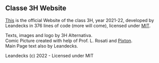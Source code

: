 ## Classe 3H Website

[This](./index.html) is the official Website of the class 3H, year 2021-22, developed by Leandecks in 376 lines of code (more will come), licensed under [MIT](LICENSE).

Texts, images and logo by 3H Alternativa.   
Comic Picture created with help of Prof. L. Rosati and [Pixton](https://www.pixton.com).   
Main Page text also by Leandecks.

Leandecks (c) 2022 - Licensed under MIT